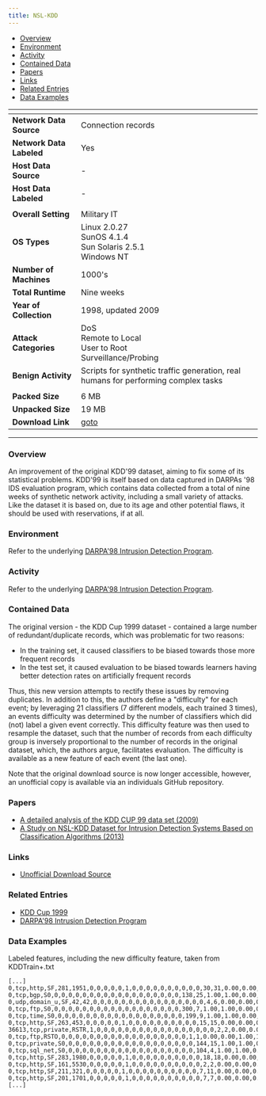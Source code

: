 ```yaml
---
title: NSL-KDD
---
```


- [Overview](#overview)
- [Environment](#environment)
- [Activity](#activity)
- [Contained Data](#contained-data)
- [Papers](#papers)
- [Links](#links)
- [Related Entries](#related-entries)
- [Data Examples](#data-examples)

| <!-- -->                 | <!-- -->                                                                           |
| ------------------------ | ---------------------------------------------------------------------------------- |
| **Network Data Source**  | Connection records                                                                 |
| **Network Data Labeled** | Yes                                                                                |
| **Host Data Source**     | -                                                                                  |
| **Host Data Labeled**    | -                                                                                  |
|                          |                                                                                    |
| **Overall Setting**      | Military IT                                                                        |
| **OS Types**             | Linux 2.0.27<br/>SunOS 4.1.4<br/>Sun Solaris 2.5.1<br/>Windows NT                  |
| **Number of Machines**   | 1000's                                                                             |
| **Total Runtime**        | Nine weeks                                                                         |
| **Year of Collection**   | 1998, updated 2009                                                                 |
| **Attack Categories**    | DoS<br/>Remote to Local<br/>User to Root<br/>Surveillance/Probing                  |
| **Benign Activity**      | Scripts for synthetic traffic generation, real humans for performing complex tasks |
|                          |                                                                                    |
| **Packed Size**          | 6 MB                                                                               |
| **Unpacked Size**        | 19 MB                                                                              |
| **Download Link**        | [goto](https://github.com/HoaNP/NSL-KDD-DataSet)                                   |

***

### Overview

An improvement of the original KDD'99 dataset, aiming to fix some of its statistical problems.
KDD'99 is itself based on data captured in DARPAs '98 IDS evaluation program, which contains data collected from a total
of nine weeks of synthetic network activity, including a small variety of attacks.
Like the dataset it is based on, due to its age and other potential flaws, it should be used with reservations, if at
all.

### Environment

Refer to the underlying [DARPA'98 Intrusion Detection Program](darpa98.md).

### Activity

Refer to the underlying [DARPA'98 Intrusion Detection Program](darpa98.md).

### Contained Data

The original version - the KDD Cup 1999 dataset - contained a large number of redundant/duplicate records, which was problematic for two reasons:

- In the training set, it caused classifiers to be biased towards those more frequent records
- In the test set, it caused evaluation to be biased towards learners having better detection rates on artificially
  frequent records

Thus, this new version attempts to rectify these issues by removing duplicates.
In addition to this, the authors define a "difficulty" for each event; by leveraging 21 classifiers (7 different models,
each trained 3 times), an events difficulty was determined by the number of classifiers which did (not) label a given
event correctly.
This difficulty feature was then used to resample the dataset, such that the number of records from each difficulty
group is inversely proportional to the number of records in the original dataset, which, the authors argue, facilitates
evaluation.
The difficulty is available as a new feature of each event (the last one).

Note that the original download source is now longer accessible, however, an unofficial copy is available via an individuals GitHub repository.

### Papers

- [A detailed analysis of the KDD CUP 99 data set (2009)](https://doi.org/10.1109/cisda.2009.5356528)
- [A Study on NSL-KDD Dataset for Intrusion Detection Systems Based on Classification Algorithms (2013)](https://e-tarjome.com/storage/btn_uploaded/2019-07-13/1563006133_9702-etarjome-English.pdf)

### Links

- [Unofficial Download Source](https://github.com/HoaNP/NSL-KDD-DataSet)

### Related Entries

- [KDD Cup 1999](/COMIDDS/content/datasets/kdd_cup_1999)
- [DARPA'98 Intrusion Detection Program](/COMIDDS/content/datasets/darpa98)

### Data Examples

Labeled features, including the new difficulty feature, taken from KDDTrain+.txt

```
[...]
0,tcp,http,SF,281,1951,0,0,0,0,0,1,0,0,0,0,0,0,0,0,0,0,30,31,0.00,0.00,0.00,0.00,1.00,0.00,0.06,77,255,1.00,0.00,0.01,0.03,0.00,0.01,0.00,0.00,normal,21
0,tcp,bgp,S0,0,0,0,0,0,0,0,0,0,0,0,0,0,0,0,0,0,0,138,25,1.00,1.00,0.00,0.00,0.18,0.05,0.00,255,25,0.10,0.05,0.00,0.00,1.00,1.00,0.00,0.00,neptune,18
0,udp,domain_u,SF,42,42,0,0,0,0,0,0,0,0,0,0,0,0,0,0,0,0,4,6,0.00,0.00,0.00,0.00,1.00,0.00,0.50,255,245,0.96,0.01,0.01,0.00,0.00,0.00,0.00,0.00,normal,21
0,tcp,ftp,S0,0,0,0,0,0,0,0,0,0,0,0,0,0,0,0,0,0,0,300,7,1.00,1.00,0.00,0.00,0.02,0.06,0.00,255,7,0.03,0.07,0.00,0.00,1.00,1.00,0.00,0.00,neptune,18
0,tcp,time,S0,0,0,0,0,0,0,0,0,0,0,0,0,0,0,0,0,0,0,199,9,1.00,1.00,0.00,0.00,0.05,0.07,0.00,255,9,0.04,0.07,0.00,0.00,1.00,1.00,0.00,0.00,neptune,18
0,tcp,http,SF,263,453,0,0,0,0,0,1,0,0,0,0,0,0,0,0,0,0,15,15,0.00,0.00,0.00,0.00,1.00,0.00,0.00,255,255,1.00,0.00,0.00,0.00,0.00,0.00,0.00,0.00,normal,21
36613,tcp,private,RSTR,1,0,0,0,0,0,0,0,0,0,0,0,0,0,0,0,0,0,2,2,0.00,0.00,1.00,1.00,1.00,0.00,0.00,255,2,0.01,0.50,1.00,0.00,0.00,0.00,1.00,1.00,portsweep,15
0,tcp,ftp,RSTO,0,0,0,0,0,0,0,0,0,0,0,0,0,0,0,0,0,0,1,1,0.00,0.00,1.00,1.00,1.00,0.00,0.00,212,43,0.20,0.02,0.00,0.00,0.00,0.00,0.06,0.12,normal,13
0,tcp,private,S0,0,0,0,0,0,0,0,0,0,0,0,0,0,0,0,0,0,0,144,15,1.00,1.00,0.00,0.00,0.10,0.06,0.00,255,30,0.12,0.06,0.00,0.00,1.00,1.00,0.00,0.00,neptune,18
0,tcp,sql_net,S0,0,0,0,0,0,0,0,0,0,0,0,0,0,0,0,0,0,0,104,4,1.00,1.00,0.00,0.00,0.04,0.07,0.00,255,18,0.07,0.07,0.00,0.00,1.00,1.00,0.00,0.00,neptune,19
0,tcp,http,SF,283,1980,0,0,0,0,0,1,0,0,0,0,0,0,0,0,0,0,18,18,0.00,0.00,0.00,0.00,1.00,0.00,0.00,18,255,1.00,0.00,0.06,0.03,0.00,0.00,0.00,0.00,normal,21
0,tcp,http,SF,161,5530,0,0,0,0,0,1,0,0,0,0,0,0,0,0,0,0,2,2,0.00,0.00,0.00,0.00,1.00,0.00,0.00,2,255,1.00,0.00,0.50,0.05,0.00,0.00,0.00,0.00,normal,21
0,tcp,http,SF,211,321,0,0,0,0,0,1,0,0,0,0,0,0,0,0,0,0,7,11,0.00,0.00,0.00,0.00,1.00,0.00,0.27,211,255,1.00,0.00,0.00,0.01,0.00,0.00,0.00,0.00,normal,21
0,tcp,http,SF,201,1701,0,0,0,0,0,1,0,0,0,0,0,0,0,0,0,0,7,7,0.00,0.00,0.00,0.00,1.00,0.00,0.00,32,255,1.00,0.00,0.03,0.04,0.00,0.00,0.00,0.00,normal,21
[...]
```